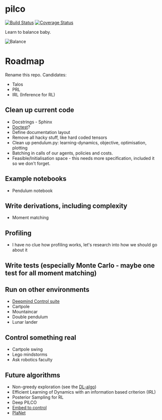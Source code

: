 # pilco

[![Build Status](https://travis-ci.org/sbrml/pilco.svg?branch=master)](https://travis-ci.org/sbrml/pilco)
[![Coverage Status](https://coveralls.io/repos/github/sbrml/pilco/badge.svg?branch=master)](https://coveralls.io/github/sbrml/pilco?branch=master)

Learn to balance baby.

![Balance](good_gifs/pendulum-test-20200422-081051.gif)

# Roadmap

Rename this repo. Candidates:
- Talos
- PRL
- IRL (Inference for RL)

## Clean up current code
- Docstrings - Sphinx
- [Doctest](https://docs.python.org/3/library/doctest.html)?
- Define documentation layout
- Remove all hacky stuff, like hard coded tensors
- Clean up pendulum.py: learning-dynamics, objective, optimisation, plotting
- Batching in calls of our agents, policies and costs.
- Feasible/Initialisation space - this needs more specification, included it so we don't forget.

## Example notebooks
- Pendulum notebook

## Write derivations, including complexity
- Moment matching

## Profiling
- I have no clue how profiling works, let's research into how we should go about it

## Write tests (especially Monte Carlo - maybe one test for all moment matching)

## Run on other environments
- [Deepmind Control suite](https://arxiv.org/pdf/1801.00690.pdf)
- Cartpole
- Mountaincar
- Double pendulum
- Lunar lander

## Control something real
- Cartpole swing
- Lego mindstorms
- Ask robotics faculty

## Future algorithms
- Non-greedy exploration (see the [DL-algo](https://www.mlmi.eng.cam.ac.uk/files/disentangling_sources_of_uncertainty_for_active_exploration_reduced.pdf))
- Efficient Learning of Dynamics with an information based criterion (IRL)
- Posterior Sampling for RL
- Deep PILCO
- [Embed to control](http://papers.nips.cc/paper/5964-embed-to-control-a-locally-linear-latent-dynamics-model-for-control-from-raw-images.pdf)
- [PlaNet](https://arxiv.org/pdf/1811.04551.pdf)
